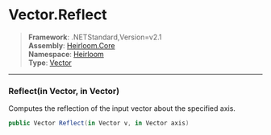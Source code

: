 # Vector.Reflect

> **Framework**: .NETStandard,Version=v2.1  
> **Assembly**: [Heirloom.Core][0]  
> **Namespace**: [Heirloom][0]  
> **Type**: [Vector][1]  

--------------------------------------------------------------------------------

### Reflect(in Vector, in Vector)

Computes the reflection of the input vector about the specified axis.

```cs
public Vector Reflect(in Vector v, in Vector axis)
```

[0]: ..\Heirloom.Core.md
[1]: Heirloom.Vector.md

